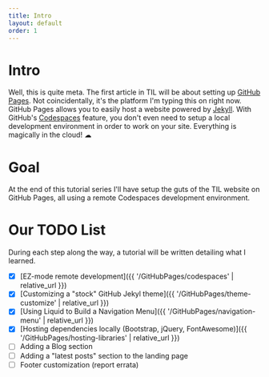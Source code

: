 ```yaml
---
title: Intro
layout: default
order: 1
---
```


# Intro
Well, this is quite meta. The first article in TIL will be about setting up [GitHub Pages](https://pages.github.com/). Not coincidentally, it's the platform I'm typing this on right now. 
GitHub Pages allows you to easily host a website powered by [Jekyll](https://jekyllrb.com/). With GitHub's [Codespaces](https://github.com/features/codespaces) feature, you don't even 
need to setup a local development environment in order to work on your site. Everything is magically in the cloud! ☁


# Goal
At the end of this tutorial series I'll have setup the guts of the TIL website on GitHub Pages, all using a remote Codespaces development environment. 

# Our TODO List
During each step along the way, a tutorial will be written detailing what I learned.

- [x] [EZ-mode remote development]({{ '/GitHubPages/codespaces' | relative_url }})
- [x] [Customizing a "stock" GitHub Jekyl theme]({{ '/GitHubPages/theme-customize' | relative_url }})
- [x] [Using Liquid to Build a Navigation Menu]({{ '/GitHubPages/navigation-menu' | relative_url }})
- [x] [Hosting dependencies locally (Bootstrap, jQuery, FontAwesome)]({{ '/GitHubPages/hosting-libraries' | relative_url }})
- [ ] Adding a Blog section
- [ ] Adding a "latest posts" section to the landing page
- [ ] Footer customization (report errata)